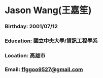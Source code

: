 # Jason Wang(王嘉笙)
###  Birthday: 2001/07/12 ###
###  Education: 國立中央大學/資訊工程學系 
###  Location: 高雄市
###  Email: ffggoo9527@gmail.com

